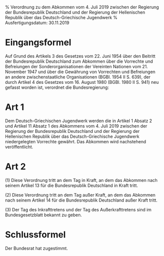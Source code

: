 % Verordnung zu dem Abkommen vom 4. Juli 2019 zwischen der Regierung der Bundesrepublik Deutschland und der Regierung der Hellenischen Republik über das Deutsch-Griechische Jugendwerk
% Ausfertigungsdatum: 30.11.2019
 
# Eingangsformel

Auf Grund des Artikels 3 des Gesetzes vom 22. Juni 1954 über den Beitritt der Bundesrepublik Deutschland zum Abkommen über die Vorrechte und Befreiungen der Sonderorganisationen der Vereinten Nationen vom 21. November 1947 und über die Gewährung von Vorrechten und Befreiungen an andere zwischenstaatliche Organisationen (BGBl. 1954 II S. 639), der durch Artikel 4 des Gesetzes vom 16. August 1980 (BGBl. 1980 II S. 941) neu gefasst worden ist, verordnet die Bundesregierung:

# Art 1

Dem Deutsch-Griechischen Jugendwerk werden die in Artikel 1 Absatz 2 und Artikel 11 Absatz 1 des Abkommens vom 4. Juli 2019 zwischen der Regierung der Bundesrepublik Deutschland und der Regierung der Hellenischen Republik über das Deutsch-Griechische Jugendwerk niedergelegten Vorrechte gewährt. Das Abkommen wird nachstehend veröffentlicht.

# Art 2

(1) Diese Verordnung tritt an dem Tag in Kraft, an dem das Abkommen nach seinem Artikel 13 für die Bundesrepublik Deutschland in Kraft tritt.

(2) Diese Verordnung tritt an dem Tag außer Kraft, an dem das Abkommen nach seinem Artikel 14 für die Bundesrepublik Deutschland außer Kraft tritt.

(3) Der Tag des Inkrafttretens und der Tag des Außerkrafttretens sind im Bundesgesetzblatt bekannt zu geben.

# Schlussformel

Der Bundesrat hat zugestimmt.
